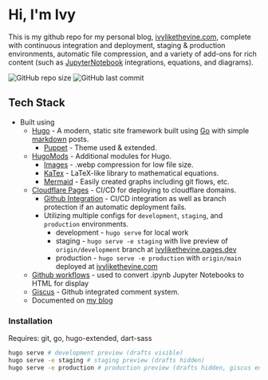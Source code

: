 # Hi, I'm Ivy

This is my github repo for my personal blog, [ivylikethevine.com](http://ivylikethevine.com), complete with continuous integration and deployment, staging & production environments, automatic file compression, and a variety of add-ons for rich content (such as [JupyterNotebook](https://jupyter.org/) integrations, equations, and diagrams).

![GitHub repo size](https://img.shields.io/github/repo-size/ivylikethevine/ivylikethevine) ![GitHub last commit](https://img.shields.io/github/last-commit/ivylikethevine/ivylikethevine)

## Tech Stack

- Built using
  - [Hugo](https://gohugo.io/) - A modern, static site framework built using [Go](https://go.dev/) with simple [markdown](https://www.markdownguide.org/) posts.
    - [Puppet](https://themes.gohugo.io/themes/hugo-theme-puppet/) - Theme used & extended.
  - [HugoMods](https://hugomods.com/) - Additional modules for Hugo.
    - [Images](https://github.com/hugomods/images) - .webp compression for low file size.
    - [KaTex](https://github.com/hugomods/katex) - LaTeX-like library to mathematical equations.
    - [Mermaid](https://github.com/hugomods/mermaid) - Easily created graphs including git flows, etc.
  - [Cloudflare Pages](https://developers.cloudflare.com/pages/framework-guides/deploy-a-hugo-site/) - CI/CD for deploying to cloudflare domains.
    - [Github Integration](https://developers.cloudflare.com/pages/configuration/git-integration/) - CI/CD integration as well as branch protection if an automatic deployment fails.
    - Utilizing multiple configs for `development`, `staging`, and `production` environments.
      - development - `hugo serve` for local work
      - staging - `hugo serve -e staging` with live preview of `origin/development` branch at [ivylikethevine.pages.dev](https://ivylikethevine.pages.dev)
      - production - `hugo serve -e production` with `origin/main` deployed at [ivylikethevine.com](https://ivylikethevine.com)
  - [Github workflows](https://docs.github.com/en/actions/using-workflows) - used to convert .ipynb Jupyter Notebooks to HTML for display
  - [Giscus](https://giscus.app/) - Github integrated comment system.
  - Documented on [my blog](https://ivylikethevine.com/projects/site-devops/)

### Installation

Requires: git, go, hugo-extended, dart-sass

```bash
hugo serve # development preview (drafts visible)
hugo serve -e staging # staging preview (drafts hidden)
hugo serve -e production # production preview (drafts hidden, giscus enabled)
```
